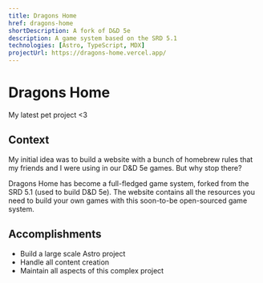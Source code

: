 ```yaml
---
title: Dragons Home
href: dragons-home
shortDescription: A fork of D&D 5e
description: A game system based on the SRD 5.1
technologies: [Astro, TypeScript, MDX]
projectUrl: https://dragons-home.vercel.app/
---
```


# Dragons Home

My latest pet project <3

## Context

My initial idea was to build a website with a bunch of homebrew rules that my friends and I were using in our D&D 5e games. But why stop there?

Dragons Home has become a full-fledged game system, forked from the SRD 5.1 (used to build D&D 5e). The website contains all the resources you need to build your own games with this soon-to-be open-sourced game system.

## Accomplishments

- Build a large scale Astro project
- Handle all content creation
- Maintain all aspects of this complex project
